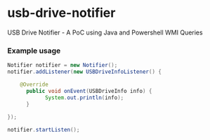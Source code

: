 # usb-drive-notifier

USB Drive Notifier - A PoC using Java and Powershell WMI Queries

### Example usage

```java
Notifier notifier = new Notifier();
notifier.addListener(new USBDriveInfoListener() {

    @Override
	  public void onEvent(USBDriveInfo info) {
		    System.out.println(info);
	  }
	
});

notifier.startListen();
```